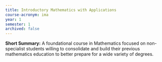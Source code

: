 ```yaml
---
title: Introductory Mathematics with Applications
course-acronym: ima
year: 1
semester: 1
archived: false
---
```

**Short Summary:**
A foundational course in Mathematics focused on non-specialist students willing to consolidate and build their previous mathematics education to better prepare for a wide variety of degrees.  
